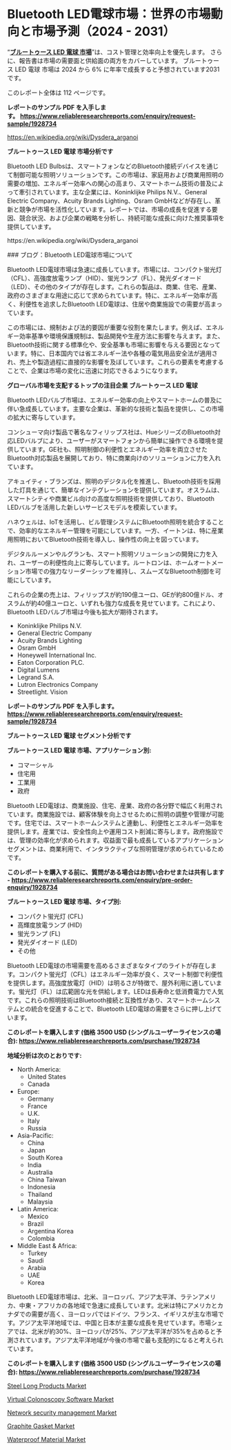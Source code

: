 <p><h1>Bluetooth LED電球市場：世界の市場動向と市場予測（2024 - 2031）</h1></p><p>&ldquo;<strong><a href="https://www.reliableresearchreports.com/bluetooth-led-bulbs-r1928734?utm_campaign=110&utm_medium=9&utm_source=Github&utm_content=ia&utm_term=15112024&utm_id=bluetooth-led-bulbs">ブルートゥース LED 電球 市場</a></strong>&rdquo;は、コスト管理と効率向上を優先します。 さらに、報告書は市場の需要面と供給面の両方をカバーしています。 ブルートゥース LED 電球 市場は 2024 から 6% に年率で成長すると予想されています2031 です。</p>
<p>このレポート全体は 112 ページです。</p>
<p><strong>レポートのサンプル PDF を入手します。&nbsp;<a href="https://www.reliableresearchreports.com/enquiry/request-sample/1928734?utm_campaign=110&utm_medium=9&utm_source=Github&utm_content=ia&utm_term=15112024&utm_id=bluetooth-led-bulbs">https://www.reliableresearchreports.com/enquiry/request-sample/1928734</a></strong></p>
<p><a href="https://en.wikipedia.org/wiki/Dysdera_arganoi?utm_campaign=110&utm_medium=9&utm_source=Github&utm_content=ia&utm_term=15112024&utm_id=bluetooth-led-bulbs">https://en.wikipedia.org/wiki/Dysdera_arganoi</a></p>
<p><strong>ブルートゥース LED 電球 市場分析です</strong></p>
<p><p>Bluetooth LED Bulbsは、スマートフォンなどのBluetooth接続デバイスを通じて制御可能な照明ソリューションです。この市場は、家庭用および商業用照明の需要の増加、エネルギー効率への関心の高まり、スマートホーム技術の普及によって牽引されています。主な企業には、Koninklijke Philips N.V.、General Electric Company、Acuity Brands Lighting、Osram GmbHなどが存在し、革新と競争が市場を活性化しています。レポートでは、市場の成長を促進する要因、競合状況、および企業の戦略を分析し、持続可能な成長に向けた推奨事項を提供しています。</p></p>
<p>https://en.wikipedia.org/wiki/Dysdera_arganoi</p>
<p><p>### ブログ：Bluetooth LED電球市場について</p><p>Bluetooth LED電球市場は急速に成長しています。市場には、コンパクト蛍光灯（CFL）、高強度放電ランプ（HID）、蛍光ランプ（FL）、発光ダイオード（LED）、その他のタイプが存在します。これらの製品は、商業、住宅、産業、政府のさまざまな用途に応じて求められています。特に、エネルギー効率が高く、利便性を追求したBluetooth LED電球は、住居や商業施設での需要が高まっています。</p><p>この市場には、規制および法的要因が重要な役割を果たします。例えば、エネルギー効率基準や環境保護規制は、製品開発や生産方法に影響を与えます。また、Bluetooth技術に関する標準化や、安全基準も市場に影響を与える要因となっています。特に、日本国内では省エネルギー法や各種の電気用品安全法が適用され、売上や製造過程に直接的な影響を及ぼしています。これらの要素を考慮することで、企業は市場の変化に迅速に対応できるようになります。</p></p>
<p><strong>グローバル市場を支配するトップの注目企業 ブルートゥース LED 電球</strong></p>
<p><p>Bluetooth LEDバルブ市場は、エネルギー効率の向上やスマートホームの普及に伴い急成長しています。主要な企業は、革新的な技術と製品を提供し、この市場の拡大に寄与しています。</p><p>コンシューマ向け製品で著名なフィリップス社は、HueシリーズのBluetooth対応LEDバルブにより、ユーザーがスマートフォンから簡単に操作できる環境を提供しています。GE社も、照明制御の利便性とエネルギー効率を両立させたBluetooth対応製品を展開しており、特に商業向けのソリューションに力を入れています。</p><p>アキュイティ・ブランズは、照明のデジタル化を推進し、Bluetooth技術を採用した灯具を通じて、簡単なインテグレーションを提供しています。オスラムは、スマートシティや商業ビル向けの高度な照明技術を提供しており、Bluetooth LEDバルブを活用した新しいサービスモデルを模索しています。</p><p>ハネウェルは、IoTを活用し、ビル管理システムにBluetooth照明を統合することで、効率的なエネルギー管理を可能にしています。一方、イートンは、特に産業用照明においてBluetooth技術を導入し、操作性の向上を図っています。</p><p>デジタルルーメンやルグランも、スマート照明ソリューションの開発に力を入れ、ユーザーの利便性向上に寄与しています。ルートロンは、ホームオートメーション市場での強力なリーダーシップを維持し、スムーズなBluetooth制御を可能にしています。</p><p>これらの企業の売上は、フィリップスが約190億ユーロ、GEが約800億ドル、オスラムが約40億ユーロと、いずれも強力な成長を見せています。これにより、Bluetooth LEDバルブ市場は今後も拡大が期待されます。</p></p>
<p><ul><li>Koninklijke Philips N.V.</li><li>General Electric Company</li><li>Acuity Brands Lighting</li><li>Osram GmbH</li><li>Honeywell International Inc.</li><li>Eaton Corporation PLC.</li><li>Digital Lumens</li><li>Legrand S.A.</li><li>Lutron Electronics Company</li><li>Streetlight. Vision</li></ul></p>
<p><strong>レポートのサンプル PDF を入手します。 <a href="https://www.reliableresearchreports.com/enquiry/request-sample/1928734?utm_campaign=110&utm_medium=9&utm_source=Github&utm_content=ia&utm_term=15112024&utm_id=bluetooth-led-bulbs">https://www.reliableresearchreports.com/enquiry/request-sample/1928734</a></strong></p>
<p><strong>ブルートゥース LED 電球 セグメント分析です</strong></p>
<p><strong>ブルートゥース LED 電球 市場、アプリケーション別:</strong></p>
<p><ul><li>コマーシャル</li><li>住宅用</li><li>工業用</li><li>政府</li></ul></p>
<p><p>Bluetooth LED電球は、商業施設、住宅、産業、政府の各分野で幅広く利用されています。商業施設では、顧客体験を向上させるために照明の調整や管理が可能です。住宅では、スマートホームシステムと連動し、利便性とエネルギー効率を提供します。産業では、安全性向上や運用コスト削減に寄与します。政府施設では、管理の効率化が求められます。収益面で最も成長しているアプリケーションセグメントは、商業利用で、インタラクティブな照明管理が求められているためです。</p></p>
<p><strong>このレポートを購入する前に、質問がある場合はお問い合わせまたは共有します - <a href="https://www.reliableresearchreports.com/enquiry/pre-order-enquiry/1928734?utm_campaign=110&utm_medium=9&utm_source=Github&utm_content=ia&utm_term=15112024&utm_id=bluetooth-led-bulbs">https://www.reliableresearchreports.com/enquiry/pre-order-enquiry/1928734</a></strong></p>
<p><strong>ブルートゥース LED 電球 市場、タイプ別:</strong></p>
<p><ul><li>コンパクト蛍光灯 (CFL)</li><li>高輝度放電ランプ (HID)</li><li>蛍光ランプ (FL)</li><li>発光ダイオード (LED)</li><li>その他</li></ul></p>
<p><p>Bluetooth LED電球の市場需要を高めるさまざまなタイプのライトが存在します。コンパクト蛍光灯（CFL）はエネルギー効率が良く、スマート制御で利便性を提供します。高強度放電灯（HID）は明るさが特徴で、屋外利用に適しています。蛍光灯（FL）は広範囲な光を供給します。LEDは長寿命と低消費電力で人気です。これらの照明技術はBluetooth接続と互換性があり、スマートホームシステムとの統合を促進することで、Bluetooth LED電球の需要をさらに押し上げています。</p></p>
<p><strong>このレポートを購入します (価格 3500 USD (シングルユーザーライセンスの場合): <a href="https://www.reliableresearchreports.com/purchase/1928734?utm_campaign=110&utm_medium=9&utm_source=Github&utm_content=ia&utm_term=15112024&utm_id=bluetooth-led-bulbs">https://www.reliableresearchreports.com/purchase/1928734</a></strong></p>
<p><strong>地域分析は次のとおりです:</strong></p>
<p><ul>
    <li>
        North America:
        <ul>
            <li>United States</li>
            <li>Canada</li>
        </ul>
    </li>
    <li>
        Europe:
        <ul>
            <li>Germany</li>
            <li>France</li>
            <li>U.K.</li>
            <li>Italy</li>
            <li>Russia</li>
        </ul>
    </li>
    <li>
        Asia-Pacific:
        <ul>
            <li>China</li>
            <li>Japan</li>
            <li>South Korea</li>
            <li>India</li>
            <li>Australia</li>
            <li>China Taiwan</li>
            <li>Indonesia</li>
            <li>Thailand</li>
            <li>Malaysia</li>
        </ul>
    </li>
    <li>
        Latin America:
        <ul>
            <li>Mexico</li>
            <li>Brazil</li>
            <li>Argentina Korea</li>
            <li>Colombia</li>
        </ul>
    </li>
    <li>
        Middle East & Africa:
        <ul>
            <li>Turkey</li>
            <li>Saudi</li>
            <li>Arabia</li>
            <li>UAE</li>
            <li>Korea</li>
        </ul>
    </li>
    </ul></p>
<p><p>Bluetooth LED電球市場は、北米、ヨーロッパ、アジア太平洋、ラテンアメリカ、中東・アフリカの各地域で急速に成長しています。北米は特にアメリカとカナダでの需要が高く、ヨーロッパではドイツ、フランス、イギリスが主な市場です。アジア太平洋地域では、中国と日本が主要な成長を見せています。市場シェアでは、北米が約30%、ヨーロッパが25%、アジア太平洋が35%を占めると予測されています。アジア太平洋地域が今後の市場で最も支配的になると考えられています。</p></p>
<p><strong>このレポートを購入します (価格 3500 USD (シングルユーザーライセンスの場合): <a href="https://www.reliableresearchreports.com/purchase/1928734?utm_campaign=110&utm_medium=9&utm_source=Github&utm_content=ia&utm_term=15112024&utm_id=bluetooth-led-bulbs">https://www.reliableresearchreports.com/purchase/1928734</a></strong></p>
<p><p><a href="https://github.com/NarcisoFerry/Market-Research-Report-List-1/blob/main/steel-long-products-market.md?utm_campaign=110&utm_medium=9&utm_source=Github&utm_content=ia&utm_term=15112024&utm_id=bluetooth-led-bulbs">Steel Long Products Market</a></p><p><a href="https://issuu.com/reportprime-2/docs/virtual-colonoscopy-software-market_e9e4496fce6d42?utm_campaign=110&utm_medium=9&utm_source=Github&utm_content=ia&utm_term=15112024&utm_id=bluetooth-led-bulbs">Virtual Colonoscopy Software Market</a></p><p><a href="https://issuu.com/reportprime-2/docs/network-security-management-market-_821febbf9bdfb9?utm_campaign=110&utm_medium=9&utm_source=Github&utm_content=ia&utm_term=15112024&utm_id=bluetooth-led-bulbs">Network security management Market</a></p><p><a href="https://www.linkedin.com/pulse/global-graphite-gasket-market-trends-analysis-future-growth-prospects-6l1nc?utm_campaign=110&utm_medium=9&utm_source=Github&utm_content=ia&utm_term=15112024&utm_id=bluetooth-led-bulbs">Graphite Gasket Market</a></p><p><a href="https://www.linkedin.com/pulse/waterproof-material-market-size-share-analysis-growth-vot3c?utm_campaign=110&utm_medium=9&utm_source=Github&utm_content=ia&utm_term=15112024&utm_id=bluetooth-led-bulbs">Waterproof Material Market</a></p></p>